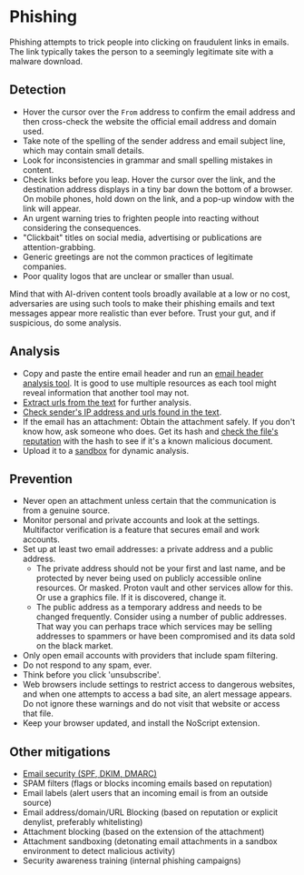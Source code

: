 # Phishing

Phishing attempts to trick people into clicking on fraudulent links in emails. The link typically takes the person to a seemingly legitimate site with a malware download.

## Detection

* Hover the cursor over the `From` address to confirm the email address and then cross-check the website the official email address and domain used.
* Take note of the spelling of the sender address and email subject line, which may contain small details.
* Look for inconsistencies in grammar and small spelling mistakes in content.
* Check links before you leap. Hover the cursor over the link, and the destination address displays in a tiny bar down the bottom of a browser. On mobile phones, hold down on the link, and a pop-up window with the link will appear.
* An urgent warning tries to frighten people into reacting without considering the consequences.
* "Clickbait" titles on social media, advertising or publications are attention-grabbing.
* Generic greetings are not the common practices of legitimate companies.
* Poor quality logos that are unclear or smaller than usual.

Mind that with AI-driven content tools broadly available at a low or no cost, adversaries are using such tools to make their phishing emails and text messages appear more realistic than ever before. Trust your gut, and if suspicious, do some analysis.

## Analysis

* Copy and paste the entire email header and run an [email header analysis tool](https://testlab.tymyrddin.dev/docs/phishing/header). It is good to use multiple resources as each tool might reveal information that another tool may not.
* [Extract urls from the text](https://testlab.tymyrddin.dev/docs/phishing/url) for further analysis.
* [Check sender's IP address and urls found in the text](https://testlab.tymyrddin.dev/docs/phishing/ip).
* If the email has an attachment: Obtain the attachment safely. If you don't know how, ask someone who does. Get its hash and [check the file's reputation](https://testlab.tymyrddin.dev/docs/phishing/rep) with the hash to see if it's a known malicious document.
* Upload it to a [sandbox](https://testlab.tymyrddin.dev/docs/phishing/sandbox) for dynamic analysis.

## Prevention

* Never open an attachment unless certain that the communication is from a genuine source.
* Monitor personal and private accounts and look at the settings. Multifactor verification is a feature that secures email and work accounts.
* Set up at least two email addresses: a private address and a public address.
   * The private address should not be your first and last name, and be protected by never being used on publicly accessible online resources. Or masked. Proton vault and other services allow for this. Or use a graphics file. If it is discovered, change it.
   * The public address as a temporary address and needs to be changed frequently. Consider using a number of public addresses. That way you can perhaps trace which services may be selling addresses to spammers or have been compromised and its data sold on the black market.
* Only open email accounts with providers that include spam filtering.
* Do not respond to any spam, ever.
* Think before you click 'unsubscribe'.
* Web browsers include settings to restrict access to dangerous websites, and when one attempts to access a bad site, an alert message appears. Do not ignore these warnings and do not visit that website or access that file.
* Keep your browser updated, and install the NoScript extension.

## Other mitigations

* [Email security (SPF, DKIM, DMARC)](https://mailserver.tymyrddin.dev/)
* SPAM filters (flags or blocks incoming emails based on reputation)
* Email labels (alert users that an incoming email is from an outside source)
* Email address/domain/URL Blocking (based on reputation or explicit denylist, preferably whitelisting)
* Attachment blocking (based on the extension of the attachment)
* Attachment sandboxing (detonating email attachments in a sandbox environment to detect malicious activity)
* Security awareness training (internal phishing campaigns)

